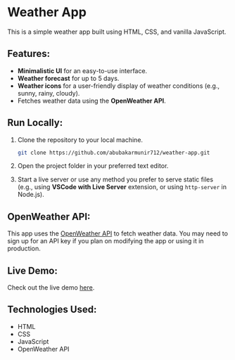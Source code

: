 # Weather App

This is a simple weather app built using HTML, CSS, and vanilla JavaScript.

## Features:
- **Minimalistic UI** for an easy-to-use interface.
- **Weather forecast** for up to 5 days.
- **Weather icons** for a user-friendly display of weather conditions (e.g., sunny, rainy, cloudy).
- Fetches weather data using the **OpenWeather API**.

## Run Locally:

1. Clone the repository to your local machine.
   
   ```bash
   git clone https://github.com/abubakarmunir712/weather-app.git

2. Open the project folder in your preferred text editor.

3. Start a live server or use any method you prefer to serve static files (e.g., using **VSCode with Live Server** extension, or using `http-server` in Node.js).

## OpenWeather API:

This app uses the [OpenWeather API](https://openweathermap.org/api) to fetch weather data. You may need to sign up for an API key if you plan on modifying the app or using it in production.

## Live Demo:

Check out the live demo [here](https://abubakarmunir712.github.io/weather-app/).

## Technologies Used:

- HTML
- CSS
- JavaScript
- OpenWeather API
